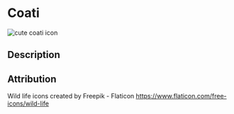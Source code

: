 # Coati
![cute coati icon](./coati.png)

## Description

## Attribution

Wild life icons created by Freepik - Flaticon
<https://www.flaticon.com/free-icons/wild-life>
